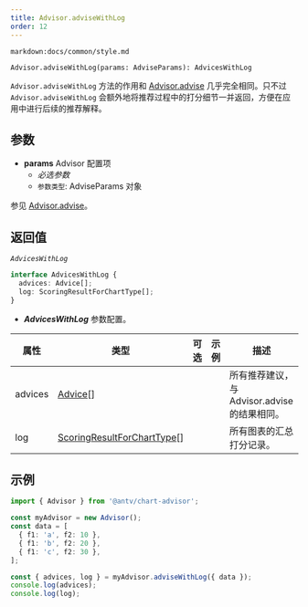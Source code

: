 ```yaml
---
title: Advisor.adviseWithLog
order: 12
---
```


`markdown:docs/common/style.md`

```sign
Advisor.adviseWithLog(params: AdviseParams): AdvicesWithLog
```

`Advisor.adviseWithLog` 方法的作用和 [Advisor.advise](./11_Advisor-advise) 几乎完全相同。只不过 `Advisor.adviseWithLog` 会额外地将推荐过程中的打分细节一并返回，方便在应用中进行后续的推荐解释。

## 参数

* **params** Advisor 配置项
  * _必选参数_
  * `参数类型`: AdviseParams 对象

参见 [Advisor.advise](./11_Advisor-advise#参数)。

## 返回值

_`AdvicesWithLog`_

```ts
interface AdvicesWithLog {
  advices: Advice[];
  log: ScoringResultForChartType[];
}
```

* _**AdvicesWithLog**_ 参数配置。

| 属性    | 类型                                                                             | 可选  | 示例 | 描述                                         |
| ------- | -------------------------------------------------------------------------------- | :---: | ---- | -------------------------------------------- |
| advices | [Advice](../types/3_ChartAdvisor#advice)[]                                       |       |      | 所有推荐建议，与 Advisor.advise 的结果相同。 |
| log     | [ScoringResultForChartType](../types/3_ChartAdvisor#scoringresultforcharttype)[] |       |      | 所有图表的汇总打分记录。                     |

## 示例

```ts
import { Advisor } from '@antv/chart-advisor';

const myAdvisor = new Advisor();
const data = [
  { f1: 'a', f2: 10 },
  { f1: 'b', f2: 20 },
  { f1: 'c', f2: 30 },
];

const { advices, log } = myAdvisor.adviseWithLog({ data });
console.log(advices);
console.log(log);
```

